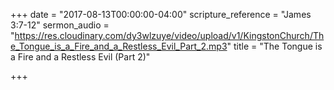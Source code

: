 +++
date = "2017-08-13T00:00:00-04:00"
scripture_reference = "James 3:7-12"
sermon_audio = "https://res.cloudinary.com/dy3wlzuye/video/upload/v1/KingstonChurch/The_Tongue_is_a_Fire_and_a_Restless_Evil_Part_2.mp3"
title = "The Tongue is a Fire and a Restless Evil (Part 2)"

+++
